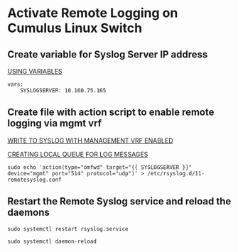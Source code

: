 # Activate Remote Logging on Cumulus Linux Switch

## Create variable for Syslog Server IP address

 [USING VARIABLES](https://docs.ansible.com/ansible/latest/user_guide/playbooks_variables.html#defining-variables-in-a-playbook)

    vars:  
        SYSLOGSERVER: 10.160.75.165

## Create file with action script to enable remote logging via mgmt vrf

 [WRITE TO SYSLOG WITH MANAGEMENT VRF ENABLED](https://docs.cumulusnetworks.com/version/cumulus-linux-37/Monitoring-and-Troubleshooting/#write-to-syslog-with-management-vrf-enabled)

 [CREATING LOCAL QUEUE FOR LOG MESSAGES](https://www.golinuxhub.com/2018/05/how-to-remote-logging-using-rsyslog-omfwd-redhat.html)

    sudo echo 'action(type="omfwd" target="{{ SYSLOGSERVER }}" device="mgmt" port="514" protocol="udp")' > /etc/rsyslog.d/11-remotesyslog.conf

## Restart the Remote Syslog service and reload the daemons

    sudo systemctl restart rsyslog.service

    sudo systemctl daemon-reload
